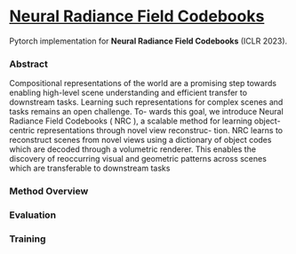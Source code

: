 # [Neural Radiance Field Codebooks](https://arxiv.org/abs/2301.04101)


Pytorch implementation for **Neural Radiance Field Codebooks** (ICLR 2023). 

### Abstract
Compositional representations of the world are a promising step towards enabling
high-level scene understanding and efficient transfer to downstream tasks. Learning
such representations for complex scenes and tasks remains an open challenge. To-
wards this goal, we introduce Neural Radiance Field Codebooks ( NRC ), a scalable
method for learning object-centric representations through novel view reconstruc-
tion. NRC learns to reconstruct scenes from novel views using a dictionary of
object codes which are decoded through a volumetric renderer. This enables the
discovery of reoccurring visual and geometric patterns across scenes which are
transferable to downstream tasks 

### Method Overview

### Evaluation

### Training

